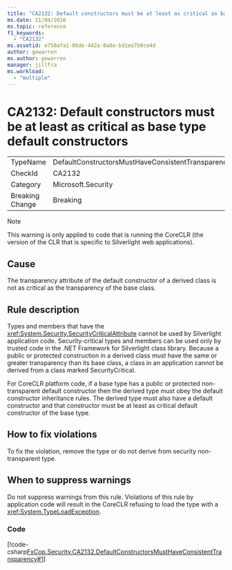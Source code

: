 ```yaml
---
title: "CA2132: Default constructors must be at least as critical as base type default constructors"
ms.date: 11/04/2016
ms.topic: reference
f1_keywords:
  - "CA2132"
ms.assetid: e758afa1-8bde-442a-8a0a-bd1ea7b0ce4d
author: gewarren
ms.author: gewarren
manager: jillfra
ms.workload:
  - "multiple"
---
```

# CA2132: Default constructors must be at least as critical as base type default constructors

|||
|-|-|
|TypeName|DefaultConstructorsMustHaveConsistentTransparency|
|CheckId|CA2132|
|Category|Microsoft.Security|
|Breaking Change|Breaking|

> [!NOTE]
> This warning is only applied to code that is running the CoreCLR (the version of the CLR that is specific to Silverlight web applications).

## Cause

The transparency attribute of the default constructor of a derived class is not as critical as the transparency of the base class.

## Rule description

Types and members that have the <xref:System.Security.SecurityCriticalAttribute> cannot be used by Silverlight application code. Security-critical types and members can be used only by trusted code in the .NET Framework for Silverlight class library. Because a public or protected construction in a derived class must have the same or greater transparency than its base class, a class in an application cannot be derived from a class marked SecurityCritical.

For CoreCLR platform code, if a base type has a public or protected non-transparent default constructor then the derived type must obey the default constructor inheritance rules. The derived type must also have a default constructor and that constructor must be at least as critical default constructor of the base type.

## How to fix violations

To fix the violation, remove the type or do not derive from security non-transparent type.

## When to suppress warnings

Do not suppress warnings from this rule. Violations of this rule by application code will result in the CoreCLR refusing to load the type with a <xref:System.TypeLoadException>.

### Code

[!code-csharp[FxCop.Security.CA2132.DefaultConstructorsMustHaveConsistentTransparency#1](../code-quality/codesnippet/CSharp/ca2132-default-constructors-must-be-at-least-as-critical-as-base-type-default-constructors_1.cs)]